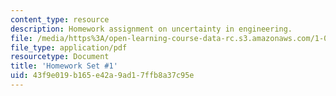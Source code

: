 ```yaml
---
content_type: resource
description: Homework assignment on uncertainty in engineering.
file: /media/https%3A/open-learning-course-data-rc.s3.amazonaws.com/1-010-uncertainty-in-engineering-fall-2008/43f9e019b165e42a9ad17ffb8a37c95e_homework_01.pdf
file_type: application/pdf
resourcetype: Document
title: 'Homework Set #1'
uid: 43f9e019-b165-e42a-9ad1-7ffb8a37c95e
---
```

